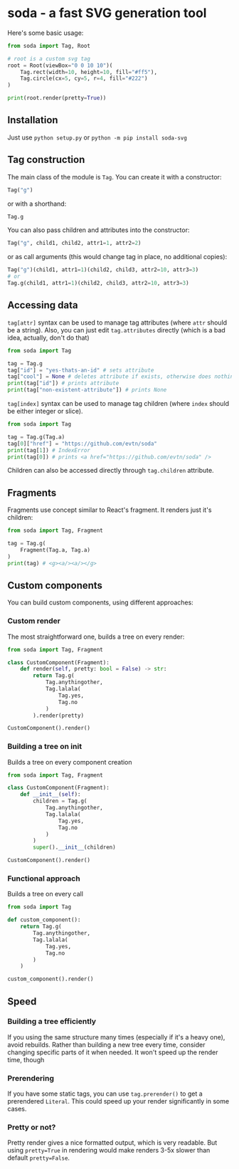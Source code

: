 # soda - a fast SVG generation tool

Here's some basic usage:

```python
from soda import Tag, Root

# root is a custom svg tag
root = Root(viewBox="0 0 10 10")(
    Tag.rect(width=10, height=10, fill="#ff5"),
    Tag.circle(cx=5, cy=5, r=4, fill="#222")
)

print(root.render(pretty=True))
```

## Installation

Just use `python setup.py` or `python -m pip install soda-svg`

## Tag construction

The main class of the module is `Tag`. You can create it with a constructor:
```python
Tag("g")
```
or with a shorthand:
```python
Tag.g
```

You can also pass children and attributes into the constructor:

```python
Tag("g", child1, child2, attr1=1, attr2=2)
```

or as call arguments (this would change tag in place, no additional copies):

```python
Tag("g")(child1, attr1=1)(child2, child3, attr2=10, attr3=3)
# or
Tag.g(child1, attr1=1)(child2, child3, attr2=10, attr3=3)
```

## Accessing data
`tag[attr]` syntax can be used to manage tag attributes (where `attr` should be a string).
Also, you can just edit `tag.attributes` directly (which is a bad idea, actually, don't do that)

```python
from soda import Tag

tag = Tag.g
tag["id"] = "yes-thats-an-id" # sets attribute
tag["cool"] = None # deletes attribute if exists, otherwise does nothing
print(tag["id"]) # prints attribute
print(tag["non-existent-attribute"]) # prints None
```

`tag[index]` syntax can be used to manage tag children (where `index` should be either integer or slice).

```python
from soda import Tag

tag = Tag.g(Tag.a)
tag[0]["href"] = "https://github.com/evtn/soda" 
print(tag[1]) # IndexError
print(tag[0]) # prints <a href="https://github.com/evtn/soda" />
```

Children can also be accessed directly through `tag.children` attribute. 


## Fragments

Fragments use concept similar to React's fragment. It renders just it's children:

```python
from soda import Tag, Fragment

tag = Tag.g(
    Fragment(Tag.a, Tag.a)
)
print(tag) # <g><a/><a/></g>

```

## Custom components

You can build custom components, using different approaches:

### Custom render

The most straightforward one, builds a tree on every render:

```python
from soda import Tag, Fragment

class CustomComponent(Fragment):
    def render(self, pretty: bool = False) -> str:
        return Tag.g(
            Tag.anythingother,
            Tag.lalala(
                Tag.yes,
                Tag.no
            )
        ).render(pretty)

CustomComponent().render()
```

### Building a tree on init

Builds a tree on every component creation

```python
from soda import Tag, Fragment

class CustomComponent(Fragment):
    def __init__(self):
        children = Tag.g(
            Tag.anythingother,
            Tag.lalala(
                Tag.yes,
                Tag.no
            )
        )
        super().__init__(children)

CustomComponent().render()
```

### Functional approach

Builds a tree on every call

```python
from soda import Tag

def custom_component():
    return Tag.g(
        Tag.anythingother,
        Tag.lalala(
            Tag.yes,
            Tag.no
        )
    )

custom_component().render()
```

## Speed

### Building a tree efficiently

If you using the same structure many times (especially if it's a heavy one), avoid rebuilds. Rather than building a new tree every time, consider changing specific parts of it when needed. It won't speed up the render time, though

### Prerendering

If you have some static tags, you can use `tag.prerender()` to get a prerendered `Literal`.
This could speed up your render significantly in some cases.

### Pretty or not?

Pretty render gives a nice formatted output, which is very readable.
But using `pretty=True` in rendering would make renders 3-5x slower than default `pretty=False`.
